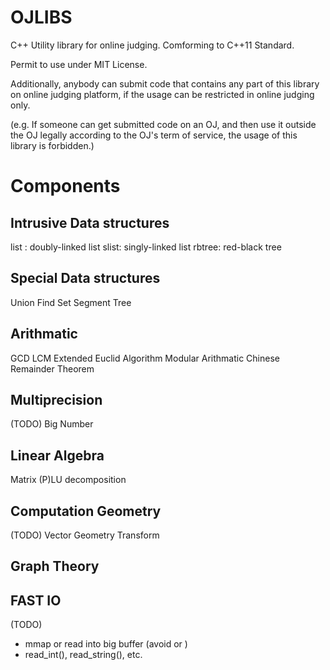 # OJLIBS
C++ Utility library for online judging. Comforming to C++11 Standard.

Permit to use under MIT License.

Additionally, anybody can submit code that contains any part of this library on online judging platform, if the usage can be restricted in online judging only.

(e.g. If someone can get submitted code on an OJ, and then use it outside the OJ legally according to the OJ's term of service, the usage of this library is forbidden.)

# Components

## Intrusive Data structures
list : doubly-linked list
slist: singly-linked list
rbtree: red-black tree

## Special Data structures
Union Find Set
Segment Tree

## Arithmatic
GCD
LCM
Extended Euclid Algorithm
Modular Arithmatic
Chinese Remainder Theorem

## Multiprecision
(TODO)
Big Number

## Linear Algebra
Matrix
(P)LU decomposition

## Computation Geometry
(TODO)
Vector
Geometry Transform

## Graph Theory

## FAST IO
(TODO)
- mmap or read into big buffer (avoid <cstdio> or <iostream>)
- read_int(), read_string(), etc.

